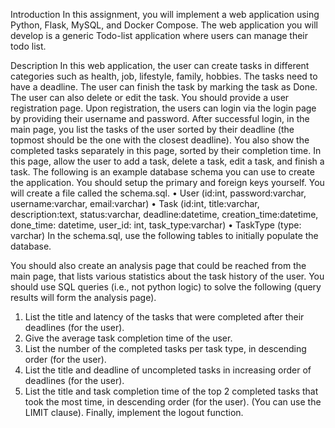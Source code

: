 Introduction
In this assignment, you will implement a web application using Python, Flask, MySQL, and Docker Compose. The web application you will develop is a generic Todo-list application where users can manage their todo list.

Description
In this web application, the user can create tasks in different categories such as health, job, lifestyle, family, hobbies. The tasks need to have a deadline. The user can finish the task by marking the task as Done. The user can also delete or edit the task. You should provide a user registration page. Upon registration, the users can login via the login page by providing their username and password. After successful login, in the main page, you list the tasks of the user sorted by their deadline (the topmost should be the one with the closest deadline). You also show the completed tasks separately in this page, sorted by their completion time. In this page, allow the user to add a task, delete a task, edit a task, and finish a task. The following is an example database schema you can use to create the application. You should setup the primary and foreign keys yourself. You will create a file called the schema.sql.
• User (id:int, password:varchar, username:varchar, email:varchar)
• Task (id:int, title:varchar, description:text, status:varchar, deadline:datetime, creation_time:datetime, done_time: datetime, user_id: int, task_type:varchar)
• TaskType (type: varchar)
In the schema.sql, use the following tables to initially populate the database.

You should also create an analysis page that could be reached from the main page, that lists various statistics about the task history of the user. You should use SQL queries (i.e., not python logic) to solve the following (query results will form the analysis page).
1. List the title and latency of the tasks that were completed after their deadlines (for the user).
2. Give the average task completion time of the user.
3. List the number of the completed tasks per task type, in descending order (for the user).
4. List the title and deadline of uncompleted tasks in increasing order of deadlines (for the user).
5. List the title and task completion time of the top 2 completed tasks that took the most time, in descending order (for the user). (You can use the LIMIT clause).
Finally, implement the logout function.
